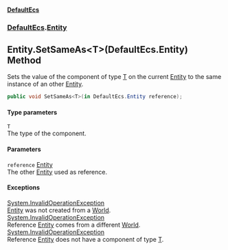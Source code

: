 #### [DefaultEcs](./index.md 'index')
### [DefaultEcs](./DefaultEcs.md 'DefaultEcs').[Entity](./DefaultEcs-Entity.md 'DefaultEcs.Entity')
## Entity.SetSameAs&lt;T&gt;(DefaultEcs.Entity) Method
Sets the value of the component of type [T](#DefaultEcs-Entity-SetSameAs-T-(DefaultEcs-Entity)-T 'DefaultEcs.Entity.SetSameAs&lt;T&gt;(DefaultEcs.Entity).T') on the current [Entity](./DefaultEcs-Entity.md 'DefaultEcs.Entity') to the same instance of an other [Entity](./DefaultEcs-Entity.md 'DefaultEcs.Entity').  
```C#
public void SetSameAs<T>(in DefaultEcs.Entity reference);
```
#### Type parameters
<a name='DefaultEcs-Entity-SetSameAs-T-(DefaultEcs-Entity)-T'></a>
`T`  
The type of the component.  
  
#### Parameters
<a name='DefaultEcs-Entity-SetSameAs-T-(DefaultEcs-Entity)-reference'></a>
`reference` [Entity](./DefaultEcs-Entity.md 'DefaultEcs.Entity')  
The other [Entity](./DefaultEcs-Entity.md 'DefaultEcs.Entity') used as reference.  
  
#### Exceptions
[System.InvalidOperationException](https://docs.microsoft.com/en-us/dotnet/api/System.InvalidOperationException 'System.InvalidOperationException')  
[Entity](./DefaultEcs-Entity.md 'DefaultEcs.Entity') was not created from a [World](./DefaultEcs-World.md 'DefaultEcs.World').  
[System.InvalidOperationException](https://docs.microsoft.com/en-us/dotnet/api/System.InvalidOperationException 'System.InvalidOperationException')  
Reference [Entity](./DefaultEcs-Entity.md 'DefaultEcs.Entity') comes from a different [World](./DefaultEcs-World.md 'DefaultEcs.World').  
[System.InvalidOperationException](https://docs.microsoft.com/en-us/dotnet/api/System.InvalidOperationException 'System.InvalidOperationException')  
Reference [Entity](./DefaultEcs-Entity.md 'DefaultEcs.Entity') does not have a component of type [T](#DefaultEcs-Entity-SetSameAs-T-(DefaultEcs-Entity)-T 'DefaultEcs.Entity.SetSameAs&lt;T&gt;(DefaultEcs.Entity).T').  
